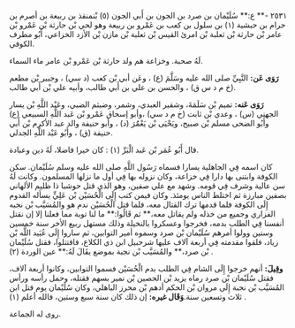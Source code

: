 ٢٥٣١ -** ع:** سُلَيْمان بن صرد بن الجون بن أَبي الجون (٥) بْنمنقذ بن ربيعة بن أصرم بن حرام بن حبشية (١) بن سلول بن كعب بن عَمْرو بن ربيعة وهو لحي بْن حارثة بْن عَمْرو بْن عامر بْن حارثة بْن ثعلبة بْن امرئ القيس بْن ثعلبة بْن مازن بْن الأزد الخزاعي، أَبُو مطرف الكوفي.

لَهُ صحبة. وخزاعة هم ولد حارثة بْن عَمْرو بْن عامر ماء السماء.

**رَوَى عَن:** النَّبِيِّ صلى الله عليه وسَلَّمَ (ع) ، وعَن أبي بْن كعب (د سي) ، وجبير بْن مطعم (خ م د س ق) ، والحسن بن علي بن أَبي طالب، وأبيه علي بْن أَبي طالب.

**رَوَى عَنه:** تميم بْن سَلَمَةَ، وشقير العبدي، وشمر، وضبثم الضبي، وعَبْد اللَّهِ بْن يسار الجهني (س) ، وعدي بْن ثابت (خ م د سي) ،وأبو إسحاق عَمْرو بْن عَبد اللَّهِ السبيعي (ع) وأَبُو الضحى مسلم بْن صبيح، ويَحْيَى بْن يَعْمَُرَ (د) ، وأبو حنيفة والد عبد الأكرم بْن أَبي حنيفة (ق) ، وأَبُو عَبْد اللَّهِ الجدلي.

قال أَبُو عُمَر بْن عَبد الْبَرِّ (١) : كان خيرا فاضلا، لَهُ دين وعبادة.

كان اسمه فِي الجاهلية يسارا فسماه رَسُول اللَّهِ صلى الله عليه وسلم سُلَيْمان. سكن الكوفة وابتنى بها دارا فِي خزاعة، وكان نزوله بها فِي أول ما نزلها المسلمون. وكانت لَهُ سن عالية وشرف فِي قومه. وشهد مع علي صفين، وهو الذي قتل حوشبا ذا ظليم الألهاني بصفين مبارزة ثم اختلط الناس يومئذ. وكان فيمن كتب إِلَى الْحُسَيْن بْن عَلِيٍّ يسأله القدوم إِلَى الكوفة فلما قدمها ترك القتال معه، فلما قتل الْحُسَيْن ندم هو والمُسَيَّب بْن نجبه الفزاري وجميع من خذله ولم يقاتل معه،** ثم قَالُوا:** ما لنا توبة مما فعلنا إلا إن نقتل أنفسنا فِي الطلب بدمه، فخرجوا وعسكروا بالنخيلة وذلك مستهل ربيع الأخر سنة خمسين وستين وولوا أمرهم سُلَيْمان بْن صرد وسموه أمير التوابين، ثم ساروا إِلَى عُبَيد اللَّه بْن زياد، فلقوا مقدمته فِي أربعة آلاف عليها شرحبيل ابن ذي الكلاع، فاقتتلوا، فقتل سُلَيْمان بْن صرد،** والمُسَيَّب بْن نجبة بموضع يقَالَ لَهُ:** عين الوردة (٢) .

**وقِيلَ:** أنهم خرجوا إِلَى الشام فِي الطلب بدم الْحُسَيْن فسموا التوابين، وكانوا أربعة آلاف، فقتل سُلَيْمان بْن صرد رماه يزيد بْن الحصين بْن نمير بسهم فقتله، وحمل رأسه ورأس المُسَيَّب بْن نجبة إِلَى مروان بْن الحكم أدهم بْن محرز الباهلي، وكان سُلَيْمان يوم قتل ابن ثلاث وتسعين سنة.**وَقَال غيره:** إن ذلك كان سنة سبع وستين، فالله أعلم (١) .

روى له الجماعة.